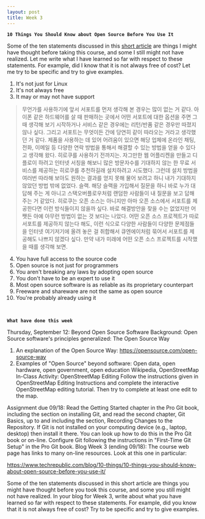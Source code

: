 ```yaml
---
layout: post
title: Week 3
---
```


**`10 Things You Should Know about Open Source Before You Use It`**

Some of the ten statements discussed in this [short article](https://www.techrepublic.com/blog/10-things/10-things-you-should-know-about-open-source-before-you-use-it/) are things I might have thought before taking this course, and some I still might not have realized. Let me write what I have learned so far with respect to these statements. For example, did I know that it is not always free of cost? Let me try to be specific and try to give examples.

  1. It's not just for Linux
  2. It's not always free
  3. It may or may not have support  
  > 무언가를 사용하기에 앞서 서포트를 먼저 생각해 본 경우는 많이 없는 거 같다. 아이폰 같은 하드웨어를 살 때 판매하는 곳에서 어떤 서포트에 대한 옵션을 주면 그때 생각해 보기 시작하거나 서비스 같은 경우에는 리턴/반품 같은 경우만 따졌지 않나 싶다. 그리고 서포트는 무엇이든 간에 당연히 같이 따라오는 거라고 생각했던 거 같다. 제품을 사용하는 데 있어 어려움이 있으면 해당 업체에 온라인 채팅, 전화, 이메일 등 다양한 연락 방법을 통해서 해결할 수 있는 방법을 얻을 수 있다고 생각해 왔다. 히로쿠를 사용하기 전까지는. 자그만한 웹 어플리켄을 만들고 디플로이 하려고 인터넷 서칭을 해보니 많은 방문자수를 기대하지 않는 한 무료 서비스를 제공하는 히로쿠를 추천하길래 설치하려고 시도했다. 그런데 설치 방법을 여러번 따라해 보아도 원하는 결과를 얻지 못해 물어 보려고 하니 내가 기대하지 않았던 방법 밖에 없었다. 슬랙. 해당 슬랙을 가입해서 질문을 하니 바로 누가 대답해 주는 게 아니고 스택오버플로우처럼 랜덤한 사람들이 내 질문을 보고 답해주는 거 같았다. 히로쿠는 오픈 소스는 아니지만 아마 오픈 소스에서 서포트를 제공한다면 이런 방식들이지 않을까 싶다. 바로 해결방안을 찾을 수는 없었지만 어쨋든 아예 아무런 방법이 없는 것 보다는 나았다. 어떤 오픈 소스 프로젝트가 따로 서포트를 제공하지 않는다 해도, 이런 식으로 다양한 사람들이 다양한 문제점들을 인터넷 여기저기에 올려 놓은 걸 취합해서 큐엔에이처럼 묶어서 서포트를 제공해도 나쁘지 않겠다 싶다. 만약 내가 미래에 어떤 오픈 소스 프로젝트를 시작했을 때를 생각해 보면.
  
  4. You have full access to the source code
  5. Open source is not just for programmers
  6. You aren't breaking any laws by adopting open source
  7. You don't have to be an expert to use it
  8. Most open source software is as reliable as its proprietary counterpart  
  9. Freeware and shareware are not the same as open source  
  10. You're probably already using it

&nbsp;
&nbsp;
&nbsp;

**`What have done this week`**

Thursday, September 12: Beyond Open Source Software
Background:	Open Source software's principles generalized: The Open Source Way
1. An explanation of the Open Source Way:
https://opensource.com/open-source-way
2. Examples of "Open Source" beyond software:
Open data, open hardware, open government, open education
Wikipedia, OpenStreetMap
In-Class Activity: OpenStreetMap Editing
Follow the instructions given in OpenStreetMap Editing Instructions and complete the interactive OpenStreetMap editing tutorial. Then try to complete at least one edit to the map.

Assignment due 09/18:
Read the Getting Started chapter in the Pro Git book, including the section on installing Git, and read the second chapter, Git Basics, up to and including the section, Recording Changes to the Repository.
If Git is not installed on your computing device (e.g., laptop, desktop) then install it there. You can look up how to do this in the Pro Git book or on-line.
Configure Git following the instructions in "First-Time Git Setup" in the Pro Git book.
Blog Week 3 (ending 09/18):
The course web page has links to many on-line resources. Look at this one in particular:

https://www.techrepublic.com/blog/10-things/10-things-you-should-know-about-open-source-before-you-use-it/

Some of the ten statements discussed in this short article are things you might have thought before you took this course, and some you still might not have realized. In your blog for Week 3, write about what you have learned so far with respect to these statements. For example, did you know that it is not always free of cost? Try to be specific and try to give examples.
